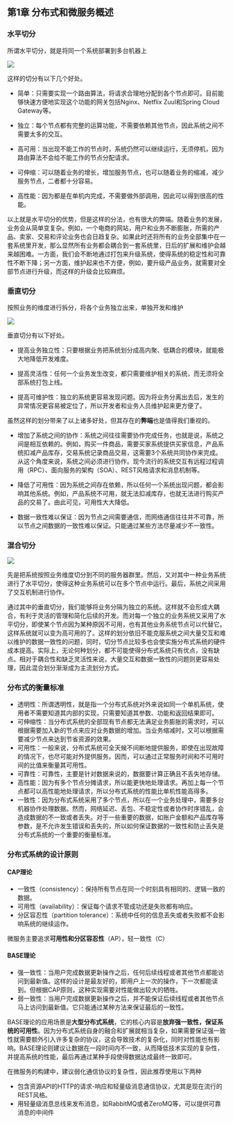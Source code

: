 ## 第1章 分布式和微服务概述

### 水平切分

所谓水平切分，就是将同一个系统部署到多台机器上

![](https://gitee.com/liujunrull/image-blob/raw/master/202210141532563.png)

这样的切分有以下几个好处。

- 简单：只需要实现一个路由算法，将请求合理地分配到各个节点即可。目前能够快速方便地实现这个功能的网关包括Nginx、Netflix Zuul和Spring Cloud Gateway等。

- 独立：每个节点都有完整的运算功能，不需要依赖其他节点，因此系统之间不需要太多的交互。

- 高可用：当出现不能工作的节点时，系统仍然可以继续运行，无须停机，因为路由算法不会给不能工作的节点分配请求。

- 可伸缩：可以随着业务的增长，增加服务节点，也可以随着业务的缩减，减少服务节点，二者都十分容易。

- 高性能：因为都是在单机内完成，不需要做外部调用，因此可以得到很高的性能。

以上就是水平切分的优势，但是这样的分法，也有很大的弊端。随着业务的发展，业务会从简单变复杂。例如，一个电商的网站，用户和业务不断膨胀，所需的产品、卖家、交易和评论业务也会日趋复杂。如果此时还将所有的业务全部集中在一套系统里开发，那么显然所有业务都会耦合到一套系统里，日后的扩展和维护会越来越困难。一方面，我们会不断地通过打包来升级系统，使得系统的稳定性和可靠性不断下降；另一方面，维护起来也不方便，例如，要升级产品业务，就需要对全部节点进行升级，而这样的升级会比较麻烦。

### 垂直切分

按照业务的维度进行拆分，将各个业务独立出来，单独开发和维护

![](https://gitee.com/liujunrull/image-blob/raw/master/202210141534473.png)

垂直切分有以下好处。

- 提高业务独立性：只要根据业务把系统划分成高内聚、低耦合的模块，就能极大地降低开发难度。

- 提高灵活性：任何一个业务发生改变，都只需要维护相关的系统，而无须将全部系统打包上线。

- 提高可维护性：独立的系统更容易发现问题。因为将业务分离出去后，发生的异常情况更容易被定位了，所以开发者和业务人员维护起来更方便了。

虽然这样的划分带来了以上诸多好处，但其存在的**弊端**也是值得我们重视的。

- 增加了系统之间的协作：系统之间往往需要协作完成任务，也就是说，系统之间是相互依赖的。例如，购买一件商品，需要买家系统提供买家信息，产品系统扣减产品库存，交易系统记录商品交易，这需要3个系统共同协作来完成。从这个角度来说，系统之间必须进行协作。现今流行的系统交互有远程过程调用（RPC）、面向服务的架构（SOA）、REST风格请求和消息机制等。

- 降低了可用性：因为系统之间存在依赖，所以任何一个系统出现问题，都会影响其他系统。例如，产品系统不可用，就无法扣减库存，也就无法进行购买产品的交易了。由此可见，可用性大大降低。

- 数据一致性难以保证：因为节点之间需要通信，而网络通信往往并不可靠，所以节点之间数据的一致性难以保证。只能通过某些方法尽量减少不一致性。

### 混合切分

![](https://gitee.com/liujunrull/image-blob/raw/master/202210141536741.png)

先是把系统按照业务维度切分到不同的服务器群里。然后，又对其中一种业务系统进行了水平切分，使得这种业务系统可以在多个节点中运行。最后，系统之间采用了交互机制进行协作。

通过其中的垂直切分，我们能够将业务分隔为独立的系统。这样就不会形成大耦合，有利于灵活的管理和简化后续的开发。而对每一个独立的业务系统又采用了水平切分，即使某个节点因为某种原因不可用，也有其他业务系统节点可以代替它。这样系统就可以变为高可用的了。这样的划分依旧不能克服系统之间大量交互和难以维护的数据一致性的问题，同时，切分节点比较多也会使实施分布式系统的硬件成本提高。实际上，无论何种划分，都不可能使得分布式系统只有优点，没有缺点。相对于耦合性和缺乏灵活性来说，大量交互和数据一致性的问题则更容易处理，因此混合划分渐渐成为主流划分方式。

### 分布式的衡量标准

- 透明性：所谓透明性，就是指一个分布式系统对外来说如同一个单机系统，使用者不需要知道其内部的实现，只需要知道其参数、功能和返回结果即可。
- 可伸缩性：当分布式系统的全部现有节点都无法满足业务膨胀的需求时，可以根据需要加入新的节点来应对业务数据的增加。当业务缩减时，又可以根据需要减少节点来达到节省资源的效果。
- 可用性：一般来说，分布式系统可全天候不间断地提供服务，即使在出现故障的情况下，也尽可能对外提供服务。因而，可以通过正常服务时间和不可用时间的比值来衡量其可用性。
- 可靠性：可靠性，主要是针对数据来说的，数据要计算正确且不丢失地存储。
- 高性能：因为有多个节点分摊请求，所以能更快地处理请求。再加上每一个节点都可以高性能地处理请求，所以分布式系统的性能比单机性能高得多。
- 一致性：因为分布式系统采用了多个节点，所以在一个业务处理中，需要多台机器协作处理数据。然而，网络延迟、丢包、不稳定性或者协作时序错乱，会造成数据的不一致或者丢失。对于一些重要的数据，如账户金额和产品库存等参数，是不允许发生错误和丢失的，所以如何保证数据的一致性和防止丢失是分布式系统的一个重要的衡量标准。

### 分布式系统的设计原则

#### CAP理论

- 一致性（consistency）：保持所有节点在同一个时刻具有相同的、逻辑一致的数据。
- 可用性（availability）：保证每个请求不管成功还是失败都有响应。
- 分区容忍性（partition tolerance）：系统中任何的信息丢失或者失败都不会影响系统的继续运作。

微服务主要追求**可用性和分区容忍性**（AP），轻一致性（C）

#### BASE理论

- 强一致性：当用户完成数据更新操作之后，任何后续线程或者其他节点都能访问到最新值。这样的设计是最友好的，即用户上一次的操作，下一次都能读到。但根据CAP原则，这种实现需要对性能做出较大的牺牲。
- 弱一致性：当用户完成数据更新操作之后，并不能保证后续线程或者其他节点马上访问到最新值。它只能通过某种方法来保证最后的一致性。

BASE理论的应用场景是**大型分布式系统**，它的核心内容是**放弃强一致性，保证系统的可用性**。因为分布式系统自身的融合和扩展就相当复杂，如果需要保证强一致性就需要额外引入许多复杂的协议，这会导致技术的复杂化，同时对性能也有影响。BASE理论则建议让数据在一段时间内不一致，从而降低技术实现的复杂性，并提高系统的性能，最后再通过某种手段使得数据达成最终一致即可。

在微服务的构建中，建议弱化通信协议的复杂性，因此推荐使用以下两种

- 包含资源API的HTTP的请求-响应和轻量级消息通信协议，尤其是现在流行的REST风格。
- 用轻量级消息总线来发布消息，如RabbitMQ或者ZeroMQ等，可以提供可靠消息的中间件
